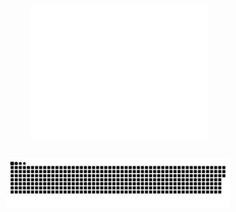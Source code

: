 <div align="center">
  <img src="https://github.com/iambeaukim/iambeaukim/blob/main/github_logo_beau-ezgif.com-resize.gif"/>
</div>

# ![snake gif](https://github.com/iambeaukim/iambeaukim/blob/output/github-contribution-grid-snake.svg)
